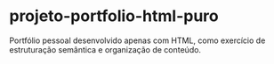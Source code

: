 # projeto-portfolio-html-puro
Portfólio pessoal desenvolvido apenas com HTML, como exercício de estruturação semântica e organização de conteúdo.
